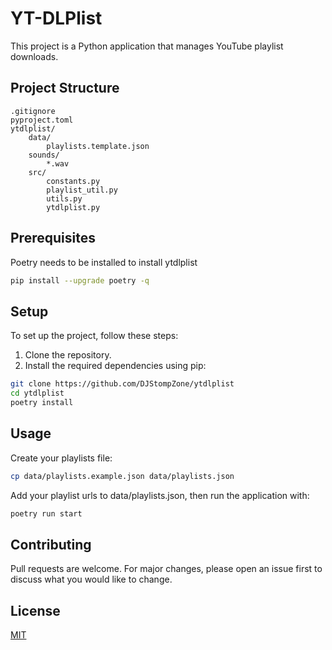 # YT-DLPlist

This project is a Python application that manages YouTube playlist downloads.

## Project Structure

```
.gitignore
pyproject.toml
ytdlplist/
	data/
		playlists.template.json
	sounds/
        *.wav
	src/
		constants.py
		playlist_util.py
		utils.py
		ytdlplist.py
```

## Prerequisites

Poetry needs to be installed to install ytdlplist

```sh
pip install --upgrade poetry -q
```

## Setup

To set up the project, follow these steps:

1. Clone the repository.
2. Install the required dependencies using pip:

```sh
git clone https://github.com/DJStompZone/ytdlplist
cd ytdlplist
poetry install
```

## Usage

Create your playlists file:

```sh
cp data/playlists.example.json data/playlists.json
```

Add your playlist urls to data/playlists.json, then run the application with:

```sh
poetry run start
```

## Contributing

Pull requests are welcome. For major changes, please open an issue first to discuss what you would like to change.

## License

[MIT](LICENSE)